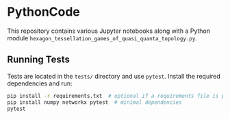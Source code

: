 # PythonCode

This repository contains various Jupyter notebooks along with a Python module
`hexagon_tessellation_games_of_quasi_quanta_topology.py`.

## Running Tests

Tests are located in the `tests/` directory and use `pytest`. Install the
required dependencies and run:

```bash
pip install -r requirements.txt  # optional if a requirements file is provided
pip install numpy networkx pytest  # minimal dependencies
pytest
```

